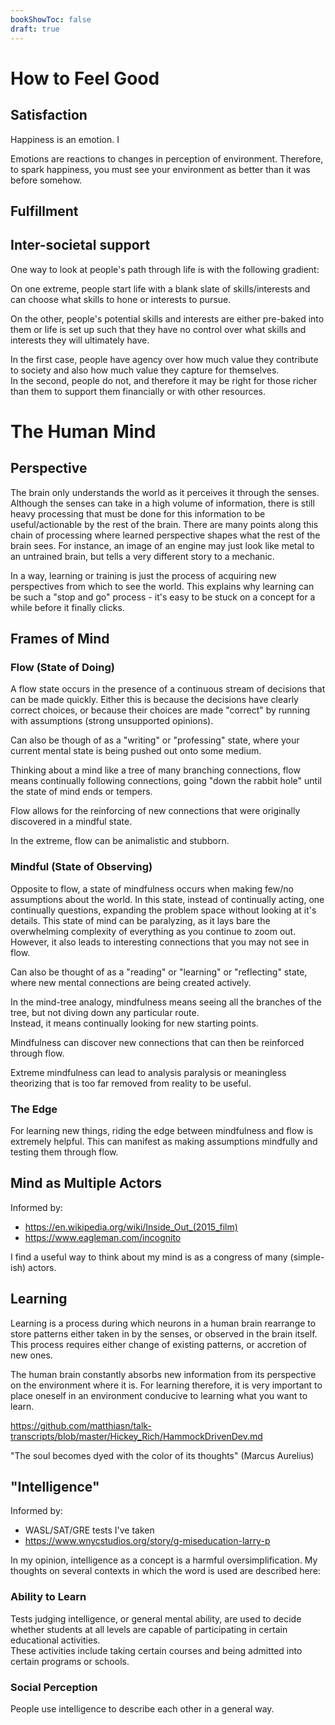 ```yaml
---
bookShowToc: false
draft: true
---
```


# How to Feel Good

## Satisfaction

Happiness is an emotion.  I

Emotions are reactions to changes in perception of environment.
Therefore, to spark happiness, you must see your environment as better than it
was before somehow.  


## Fulfillment


## Inter-societal support

One way to look at people's path through life is with the following gradient:

On one extreme, people start life with a blank slate of skills/interests
and can choose what skills to hone or interests to pursue.

On the other, people's potential skills and interests are either pre-baked into
them or life is set up such that they have no control over what skills and
interests they will ultimately have.

In the first case, people have agency over how much value they contribute to
society and also how much value they capture for themselves.  
In the second, people do not, and therefore it may be right for those richer
than them to support them financially or with other resources.


# The Human Mind

## Perspective

The brain only understands the world as it perceives it through the senses.
Although the senses can take in a high volume of information, there is still
heavy processing that must be done for this information to be useful/actionable
by the rest of the brain.  There are many points along this chain of processing
where learned perspective shapes what the rest of the brain sees.  For instance,
an image of an engine may just look like metal to an untrained brain, but tells
a very different story to a mechanic.  

In a way, learning or training is just the process of acquiring new perspectives
from which to see the world.  This explains why learning can be such a "stop and
go" process - it's easy to be stuck on a concept for a while before it finally
clicks.  




## Frames of Mind

### Flow (State of Doing)

A flow state occurs in the presence of a continuous stream of decisions
that can be made quickly.
Either this is because the decisions have clearly correct choices,
or because their choices are made "correct" by running with assumptions
(strong unsupported opinions).

Can also be though of as a "writing" or "professing" state,
where your current mental state is being pushed out onto some medium.

Thinking about a mind like a tree of many branching connections,
flow means continually following connections,
going "down the rabbit hole" until the state of mind ends or tempers.  

Flow allows for the reinforcing of new connections that were originally
discovered in a mindful state.

In the extreme, flow can be animalistic and stubborn.  

### Mindful (State of Observing)

Opposite to flow, a state of mindfulness occurs when making few/no assumptions
about the world.
In this state, instead of continually acting, one continually questions,
expanding the problem space without looking at it's details.
This state of mind can be paralyzing,
as it lays bare the overwhelming complexity of everything as you continue to
zoom out.
However, it also leads to interesting connections that you may not see in flow.

Can also be thought of as a "reading" or "learning" or "reflecting" state,
where new mental connections are being created actively.  

In the mind-tree analogy, mindfulness means seeing all the branches of the tree,
but not diving down any particular route.  
Instead, it means continually looking for new starting points.

Mindfulness can discover new connections that can then be reinforced through
flow.

Extreme mindfulness can lead to analysis paralysis or meaningless theorizing
that is too far removed from reality to be useful. 

### The Edge

For learning new things, riding the edge between mindfulness and flow is
extremely helpful.  This can manifest as making assumptions mindfully and
testing them through flow.  



## Mind as Multiple Actors

Informed by:
 - https://en.wikipedia.org/wiki/Inside_Out_(2015_film)
 - https://www.eagleman.com/incognito

I find a useful way to think about my mind is as a congress of many (simple-ish)
actors.


## Learning

Learning is a process during which neurons in a human brain rearrange to store
patterns either taken in by the senses, or observed in the brain itself.
This process requires either change of existing patterns, or accretion of new
ones.

The human brain constantly absorbs new information from its perspective on the
environment where it is.
For learning therefore, it is very important to place oneself in an environment
conducive to learning what you want to learn.

https://github.com/matthiasn/talk-transcripts/blob/master/Hickey_Rich/HammockDrivenDev.md

"The soul becomes dyed with the color of its thoughts" (Marcus Aurelius)


## "Intelligence"

Informed by:
 - WASL/SAT/GRE tests I've taken
 - https://www.wnycstudios.org/story/g-miseducation-larry-p

In my opinion, intelligence as a concept is a harmful oversimplification.  My
thoughts on several contexts in which the word is used are described here:

### Ability to Learn


Tests judging intelligence, or general mental ability, are used to decide
whether students at all levels are capable of participating in certain
educational activities.  
These activities include taking certain courses and being admitted into certain
programs or schools.


### Social Perception

People use intelligence to describe each other in a general way.  
